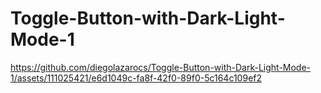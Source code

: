 # Toggle-Button-with-Dark-Light-Mode-1



https://github.com/diegolazarocs/Toggle-Button-with-Dark-Light-Mode-1/assets/111025421/e6d1049c-fa8f-42f0-89f0-5c164c109ef2



